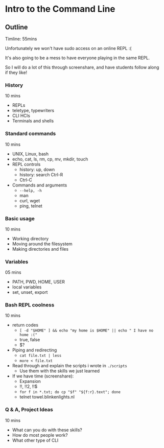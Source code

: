 # Intro to the Command Line

## Outline

Timline: 55mins

Unfortunately we won't have sudo access on an online REPL :(

It's also going to be a mess to have everyone playing in the same REPL.

So I will do a lot of this through screenshare, and have students follow along if they like!

### History

10 mins

-   REPLs
-   teletype, typewriters
-   CLI HCIs
-   Terminals and shells

### Standard commands

10 mins

-   UNIX, Linux, bash
-   echo, cat, ls, rm, cp, mv, mkdir, touch
-   REPL controls
    -   history: up, down
    -   history: search Ctrl-R
    -   Ctrl-C
-   Commands and arguments
    -   `--help, -h`
    -   man
    -   curl, wget
    -   ping, telnet

### Basic usage

10 mins

-   Working directory
-   Moving around the filesystem
-   Making directories and files

### Variables

05 mins

-   PATH, PWD, HOME, USER
-   local variables
-   set, unset, export

### Bash REPL coolness

10 mins

-   return codes
    -   `[ -d "$HOME" ] && echo "my home is $HOME" || echo " I have no home :("`
    -   true, false
    -   \$?
-   Piping and redirecting
    -   `cat file.txt | less`
    -   `more < file.txt`
-   Read through and explain the scripts i wrote in `./scripts`
    -   Use them with the skills we just learned
-   If we have time (screenshare):
    -   Expansion
    -   !!, !!2, !!\$
    -   `for f in *.txt; do cp "$f" "${f:r}.text"; done`
    -   telnet towel.blinkenlights.nl

### Q & A, Project Ideas

10 mins

-   What can you do with these skills?
-   How do most people work?
-   What other type of CLI
